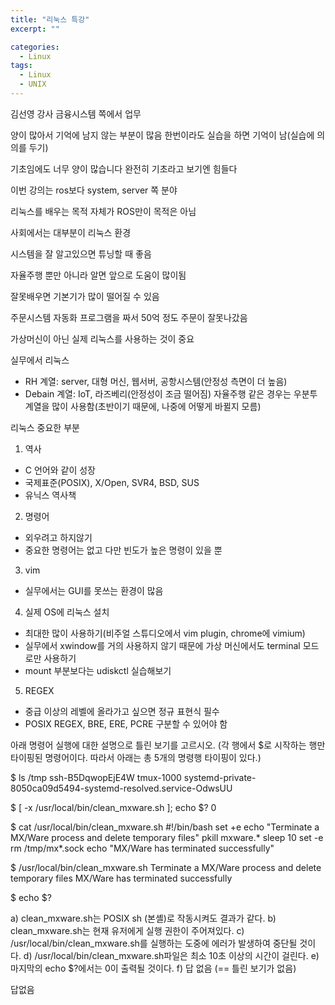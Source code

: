 ```yaml
---
title: "리눅스 특강"
excerpt: ""

categories:
  - Linux
tags:
  - Linux
  - UNIX
---
```

김선영 강사
금융시스템 쪽에서 업무

양이 많아서 기억에 남지 않는 부분이 많음
한번이라도 실습을 하면 기억이 남(실습에 의의를 두기)

기초임에도 너무 양이 많습니다
완전히 기초라고 보기엔 힘들다

이번 강의는 ros보다 system, server 쪽 분야

리눅스를 배우는 목적 자체가 ROS만이 목적은 아님

사회에서는 대부분이 리눅스 환경

시스템을 잘 알고있으면 튜닝할 때 좋음

자율주행 뿐만 아니라 알면 앞으로 도움이 많이됨

잘못배우면 기본기가 많이 떨어질 수 있음

주문시스템 자동화 프로그램을 짜서 50억 정도 주문이 잘못나갔음

가상머신이 아닌 실제 리눅스를 사용하는 것이 중요

실무에서 리눅스
- RH 계열: server, 대형 머신, 웹서버, 공항시스템(안정성 측면이 더 높음)
- Debain 계열: IoT, 라즈베리(안정성이 조금 떨어짐)
자율주행 같은 경우는 우분투 계열을 많이 사용함(초반이기 때문에, 나중에 어떻게 바뀔지 모름)
  
리눅스 중요한 부분
1. 역사
- C 언어와 같이 성장
- 국제표준(POSIX), X/Open, SVR4, BSD, SUS
- 유닉스 역사책
2. 명령어
- 외우려고 하지않기
- 중요한 명령어는 없고 다만 빈도가 높은 명령이 있을 뿐
3. vim
- 실무에서는 GUI를 못쓰는 환경이 많음
4. 실제 OS에 리눅스 설치
- 최대한 많이 사용하기(비주얼 스튜디오에서 vim plugin, chrome에 vimium)
- 실무에서 xwindow를 거의 사용하지 않기 때문에 가상 머신에서도 terminal 모드로만 사용하기
- mount 부분보다는 udiskctl 실습해보기
5. REGEX
- 중급 이상의 레벨에 올라가고 싶으면 정규 표현식 필수
- POSIX REGEX, BRE, ERE, PCRE 구분할 수 있어야 함

아래 명령어 실행에 대한 설명으로 틀린 보기를 고르시오. 
(각 행에서 $로 시작하는 행만 타이핑된 명령어이다. 따라서 아래는 총 5개의 명령행 타이핑이 있다.)

$ ls /tmp
ssh-B5DqwopEjE4W
tmux-1000
systemd-private-8050ca09d5494-systemd-resolved.service-OdwsUU

$ [ -x /usr/local/bin/clean_mxware.sh ]; echo $?
0

$ cat /usr/local/bin/clean_mxware.sh
#!/bin/bash
set +e
echo "Terminate a MX/Ware process and delete temporary files"
pkill mxware.*
sleep 10
set -e
rm /tmp/mx*.sock
echo "MX/Ware has terminated successfully"

$ /usr/local/bin/clean_mxware.sh
Terminate a MX/Ware process and delete temporary files
MX/Ware has terminated successfully

$ echo $?


a) clean_mxware.sh는 POSIX sh (본셸)로 작동시켜도 결과가 같다.
b) clean_mxware.sh는 현재 유저에게 실행 권한이 주어져있다.
c) /usr/local/bin/clean_mxware.sh를 실행하는 도중에 에러가 발생하여 중단될 것이다.
d) /usr/local/bin/clean_mxware.sh파일은 최소 10초 이상의 시간이 걸린다.
e) 마지막의 echo $?에서는 0이 출력될 것이다.
f) 답 없음 (== 틀린 보기가 없음)

답없음